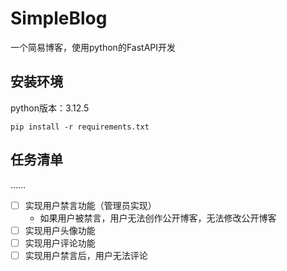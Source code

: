 # SimpleBlog

一个简易博客，使用python的FastAPI开发

## 安装环境

python版本：3.12.5

```shell
pip install -r requirements.txt
```

## 任务清单

……

- [ ] 实现用户禁言功能（管理员实现）
  - 如果用户被禁言，用户无法创作公开博客，无法修改公开博客
- [ ] 实现用户头像功能
- [ ] 实现用户评论功能
- [ ] 实现用户禁言后，用户无法评论
